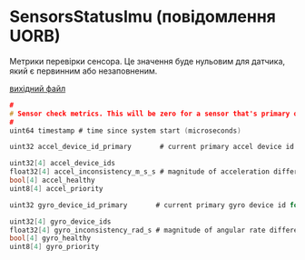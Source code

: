 # SensorsStatusImu (повідомлення UORB)

Метрики перевірки сенсора. Це значення буде нульовим для датчика, який є первинним або незаповненим.

[вихідний файл](https://github.com/PX4/PX4-Autopilot/blob/release/1.15/msg/SensorsStatusImu.msg)

```c
#
# Sensor check metrics. This will be zero for a sensor that's primary or unpopulated.
#
uint64 timestamp # time since system start (microseconds)

uint32 accel_device_id_primary       # current primary accel device id for reference

uint32[4] accel_device_ids
float32[4] accel_inconsistency_m_s_s # magnitude of acceleration difference between IMU instance and mean in m/s^2.
bool[4] accel_healthy
uint8[4] accel_priority

uint32 gyro_device_id_primary       # current primary gyro device id for reference

uint32[4] gyro_device_ids
float32[4] gyro_inconsistency_rad_s # magnitude of angular rate difference between IMU instance and mean in (rad/s).
bool[4] gyro_healthy
uint8[4] gyro_priority

```
